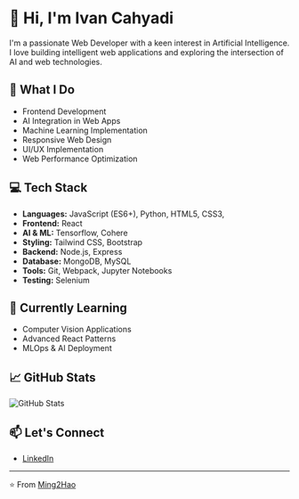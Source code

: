 # 👋 Hi, I'm Ivan Cahyadi

I'm a passionate Web Developer with a keen interest in Artificial Intelligence. I love building intelligent web applications and exploring the intersection of AI and web technologies.

## 🚀 What I Do

- Frontend Development
- AI Integration in Web Apps
- Machine Learning Implementation
- Responsive Web Design
- UI/UX Implementation
- Web Performance Optimization

## 💻 Tech Stack

- **Languages:** JavaScript (ES6+), Python, HTML5, CSS3,
- **Frontend:** React
- **AI & ML:** Tensorflow, Cohere
- **Styling:** Tailwind CSS, Bootstrap
- **Backend:** Node.js, Express
- **Database:** MongoDB, MySQL
- **Tools:** Git, Webpack, Jupyter Notebooks
- **Testing:** Selenium

## 🌱 Currently Learning

- Computer Vision Applications
- Advanced React Patterns
- MLOps & AI Deployment

## 📈 GitHub Stats

![GitHub Stats](https://github-readme-stats.vercel.app/api?username=Ming2Hao&show_icons=true&theme=dark)

## 📫 Let's Connect

- [LinkedIn]([your-linkedin-url](https://www.linkedin.com/in/ivan-cahyadi/))

---
⭐️ From [Ming2Hao](https://github.com/Ming2Hao)
